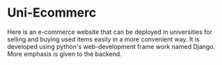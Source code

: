 # Uni-Ecommerc
Here is an e-commerce website that can be deployed in universities for selling and buying used items easily in a more convenient way. It is developed using python's web-development frame work named Django. More emphasis is given to the backend.
